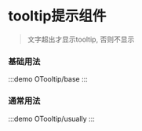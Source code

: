 # tooltip提示组件
> 文字超出才显示tooltip, 否则不显示
### 基础用法

:::demo
OTooltip/base
:::

### 通常用法

:::demo
OTooltip/usually
:::
